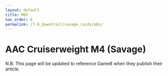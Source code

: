 ```yaml
---
layout: default
title: M8S
nav_order: 6
permalink: /7.0_dawntrail/savage_raids/m8s/
---
```


# AAC Cruiserweight M4 (Savage)

N.B: This page will be updated to reference Game8 when they publish their article.

<script data-goatcounter="https://tuufless.goatcounter.com/count"
        async src="//gc.zgo.at/count.js"></script>
